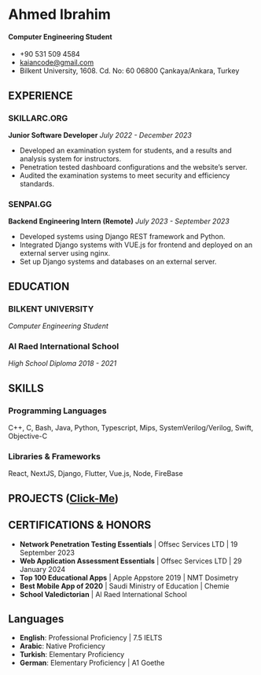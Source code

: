 # Ahmed Ibrahim

#### **Computer Engineering Student**
- +90 531 509 4584
- kaiancode@gmail.com
- Bilkent University, 1608. Cd. No: 60 06800 Çankaya/Ankara, Turkey

## EXPERIENCE

### SKILLARC.ORG
**Junior Software Developer**
*July 2022 - December 2023*
- Developed an examination system for students, and a results and analysis system for instructors.
- Penetration tested dashboard configurations and the website’s server.
- Audited the examination systems to meet security and efficiency standards.

### SENPAI.GG
**Backend Engineering Intern (Remote)**
*July 2023 - September 2023*
- Developed systems using Django REST framework and Python.
- Integrated Django systems with VUE.js for frontend and deployed on an external server using nginx.
- Set up Django systems and databases on an external server.

## EDUCATION

### BILKENT UNIVERSITY
*Computer Engineering Student*

### Al Raed International School
*High School Diploma*
*2018 - 2021*

## SKILLS

### Programming Languages
C++, C, Bash, Java, Python, Typescript, Mips, SystemVerilog/Verilog, Swift, Objective-C

### Libraries & Frameworks
React, NextJS, Django, Flutter, Vue.js, Node, FireBase

## PROJECTS ([Click-Me](/projects/))

## CERTIFICATIONS & HONORS

- **Network Penetration Testing Essentials** | Offsec Services LTD | 19 September 2023
- **Web Application Assessment Essentials** | Offsec Services LTD | 29 January 2024
- **Top 100 Educational Apps** | Apple Appstore 2019 | NMT Dosimetry
- **Best Mobile App of 2020** | Saudi Ministry of Education | Chemie
- **School Valedictorian** | Al Raed International School

## Languages
- **English**: Professional Proficiency | 7.5 IELTS
- **Arabic**: Native Proficiency
- **Turkish**: Elementary Proficiency
- **German**: Elementary Proficiency | A1 Goethe
